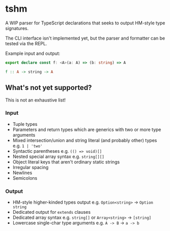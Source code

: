# tshm

A WIP parser for TypeScript declarations that seeks to output HM-style type signatures.

The CLI interface isn't implemented yet, but the parser and formatter can be tested via the REPL.

Example input and output:

```typescript
export declare const f: <A>(a: A) => (b: string) => A
```

```haskell
f :: A -> string -> A
```

## What's not yet supported?

This is not an exhaustive list!

### Input

- Tuple types
- Parameters and return types which are generics with two or more type arguments
- Mixed intersection/union and string literal (and probably other) types e.g. `1 | 'two'`
- Syntactic parentheses e.g. `(() => void)[]`
- Nested special array syntax e.g. `string[][]`
- Object literal keys that aren't ordinary static strings
- Irregular spacing
- Newlines
- Semicolons

### Output

- HM-style higher-kinded types output e.g. `Option<string>` -> `Option string`
- Dedicated output for `extends` clauses
- Dedicated array syntax e.g. `string[]` or `Array<string>` -> `[string]`
- Lowercase single-char type arguments e.g. `A -> B` -> `a -> b`

